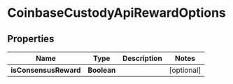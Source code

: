 
# CoinbaseCustodyApiRewardOptions

## Properties
Name | Type | Description | Notes
------------ | ------------- | ------------- | -------------
**isConsensusReward** | **Boolean** |  |  [optional]



